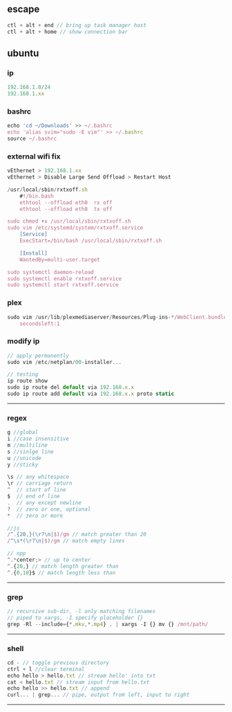## escape
```js
ctl + alt + end // bring up task manager host
ctl + alt + home // show connection bar
```

## ubuntu
### ip
```js
192.168.1.0/24
192.168.1.xx
```

### bashrc
```js
echo 'cd ~/Downloads' >> ~/.bashrc
echo 'alias svim="sudo -E vim"' >> ~/.bashrc
source ~/.bashrc
```

### external wifi fix
```js
vEthernet > 192.168.1.xx
vEthernet > Disable Large Send Offload > Restart Host

/usr/local/sbin/rxtxoff.sh
    #!/bin.bash
    ethtool --offload eth0  rx off
    ethtool --offload eth0  tx off

sudo chmod +x /usr/local/sbin/rxtxoff.sh
sudo vim /etc/systemd/system/rxtxoff.service
    [Service]
    ExecStart=/bin/bash	/usr/local/sbin/rxtxoff.sh

    [Install]
    WantedBy=multi-user.target

sudo systemctl daemon-reload
sudo systemctl enable rxtxoff.service
sudo systemctl start rxtxoff.service
```

### plex
```js
sudo vim /usr/lib/plexmediaserver/Resources/Plug-ins-*/WebClient.bundle/Contents/Resources/js/main-*
    secondsleft:1
```

### modify ip
```js
// apply permanently
sudo vim /etc/netplan/00-installer...

// testing
ip route show
sudo ip route del default via 192.168.x.x
sudo ip route add default via 192.168.x.x proto static
```

--------------------------------------------------

### regex

```js
g //global
i //case insensitive
m //multiline
s //sinlge line
u //unicode
y //sticky

\s // any whitespace
\r // carriage return
^  // start of line
$  // end of line
.  // any except newline
?  // zero or one, optional
*  // zero or more
```

```js
//js
/^.{20,}(\r?\n|$)/gm // match greater than 20
/^\s*(\r?\n|$)/gm // match empty lines

// npp
^.*center;> // up to center
^.{20,} // match length greater than
^.{0,10}$ // match length less than
```

--------------------------------------------------

### grep

```js
// recursive sub-dir, -l only matching filenames
// piped to xargs, -I specify placeholder {}
grep -Rl --include={*.mkv,*.mp4} . | xargs -I {} mv {} /mnt/path/
```

--------------------------------------------------

### shell

```js
cd - // toggle previous directory
ctrl + l //clear terminal
echo hello > hello.txt // stream hello' into txt
cat < hello.txt // stream input from hello.txt
echo hello >> hello.txt // append
curl... | grep... // pipe, output from left, input to right
```

--------------------------------------------------